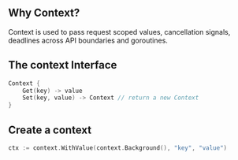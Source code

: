 
## Why Context?

Context is used to pass request scoped values, cancellation signals, deadlines across API boundaries and goroutines.

## The context Interface

```go
Context {
    Get(key) -> value
    Set(key, value) -> Context // return a new Context
}
```

## Create a context

```go
ctx := context.WithValue(context.Background(), "key", "value")
```


